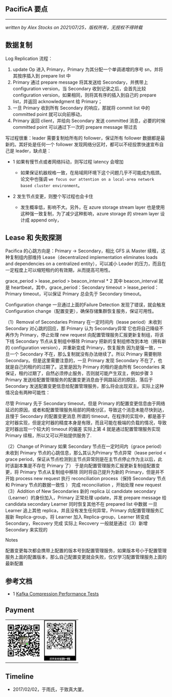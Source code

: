 ## PacificA 要点 ##
---
*written by Alex Stocks on 2021/07/25，版权所有，无授权不得转载*
 

## 数据复制

 Log Replication 流程：

1. update Op 进入 Primary，Primary 为其分配一个单调递增的序号 sn，并将其按序插入到 prepare list 中
2. Primary 通过 prepare message 将其发送给 Secondary，并携带上 configuration version，当 Secondary 收到记录之后，会首先比较 configuration version，如果相同，则将其有序的插入到自己的 prepare list，并返回 acknowledgment 给 Primary；
3. 一旦 Primary 收到所有 Secondary 的响应，那就将 commit list 中的 committed point 就可以向前移动，
4. Primary 返回 client，并给向 Secondary 发送 committed 消息，必要的时候 committed point 可以通过下一次的 prepare message 带过去

写过程很重：leader 需要复制给所有的 follower，保证所有 follower 数据都是最新的。其好处是任何一个 follower 发现网络分区时，都可以不经投票快速宣布自己是 leader，缺点是：

* 1 如果有慢节点或者网络抖动，则写过程 latency 会增加
    * 如果保证机器规格一致，在局域网环境下这个问题几乎不可能成为瓶颈。论文中也强调 `we focus our attention on a local-area network based cluster environment`。

* 2 发生节点变更，则整个写过程也会卡住
    * 发生概率低，影响不大。另外，在 azure storage stream layer 也是使用这种强一致复制，为了减少这种影响，azure storage 的 stream layer 设计成 append only，

     
## Lease 和 失败探测

Pacifica 的心跳方向是：Primary -> Secondary，相比 GFS 从 Master 续租，这种复制组内部维持 Lease（decentralized implementation eliminates loads and dependencies on a centralized entity），可以减小 Leader 的压力，而且在一定程度上可以缩短租约的有效期，从而提高可用性。

grace_period > lease_period > beacon_interval * 2
其中 beacon_interval 就是 heartbeat，其中，grace_period：Secondary timeout > lease_period：Primary timeout，可以保证 Primary 总会先于 Secondary timeout。

Configuration change
一旦通过上面的Failure Detection 发现了错误，就会触发 Configuration change（配置变更），确保存储集群恢复服务，保证可用性。

（1）Removal of Secondaries
Primary 在一定时间内（lease period）未收到 Secondary 对心跳的回应，那 Primary 认为 Secondary异常
它也将自己降级不再作为 Primary，停止处理 new request
向配置管理服务汇报更新复制组，将该下线 Secondary 节点从复制组中移除
Primary 把新的复制组修改到本地（拥有新的 configuration version），并重新变成 Primary，恢复服务
因为是强一致，一旦一个 Secondary 不在，那么复制就没有办法继续了。所以 Primary 需要剔除 Secondary。但是这里需要注意的，一旦 Primary 发现 Secondary 不在了，也就是自己的租约的过期了。这里是因为 Primary 的租约是由所有 Secondaries 来保证，租约过期了，自然必须停止服务，否则就可能产生双主，例如步骤 3 Primary 发送给配置管理服务的配置变更消息由于网路延迟的原因，落后于 Secondary 发送配置变更信息给配置管理服务，那么将会出现双主。实际上这种情况会有两种可能性：

尽管 Primary 先于 Secondary timeout，但是 Primary 的配置变更信息由于网络延迟的原因，或者和配置管理服务局部的网络分区，导致这个消息未能尽快到达，且慢于 Secondary 的配置变更消息
所谓的 timeout，在程序的实现中，都是基于定时器实现，但是定时器的精度本身是有限，而且可能在极端的负载的情况，导致定时器出现一个较大的 timeout 的偏差
实际上第 4 就是通过配置管理服务实现 Primary 续租，所以又可以开始提供服务了.

（2）Change of Primary
如果 Secondary 节点在一定时间内（grace period）未收到 Primary 节点的心跳信息，那么其认为Primary 节点异常（lease period < grace period，保证从节点检测到主节点异常则是在主节点停止作为主以后，此时该副本集是不存在 Primary 了）
于是向配置管理服务汇报更新复制组配置变更，将 Primary 节点从复制组中移除
同时将自己提升为新的 Primary，但是并不开始 process new request
执行 reconciliation process（保持 Secondary 节点和 Primary 节点的数据一致性 ）
完成 reconciliation ，开始处理 new request
（3）Addition of New Secondaries
新的 replica 以 candidate secondary （Learner）的身份加入，Primary 正常处理 update，并发 prepare message 给 candidata secondary
Learner 同时恢复其他不在 prepared list 中数据
一旦 Learner 追上其他 replica，并且没有发生任何异常，Primary 向配置管理服务汇报新 Replica-group，将 Learner 加入 Replica-group，Learner 转变成 Secondary，Recovery 完成
实际上 Recovery 一般就是通过（3）新增 Secondary 来实现的

Notes

配置变更每次都会携带上配置的版本号到配置管理服务，如果版本号小于配置管理服务上面的配置版本，那么自己配置变更就会失败，仅仅学习配置管理服务上面的最新配置



 

## 参考文档 ##

- 1 [Kafka Compression Performance Tests](http://blog.yaorenjie.com/2015/03/27/Kafka-Compression-Performance-Tests/)

## Payment

<div>
<table>
  <tbody>
  <tr></tr>
    <tr>
      <td align="center"  valign="middle">
        <a href="" target="_blank">
          <img width="100px"  src="../pic/pay/wepay.jpg">
        </a>
      </td>
      <td align="center"  valign="middle">
        <a href="" target="_blank">
          <img width="100px"  src="../pic/pay/alipay.jpg">
        </a>
   </tbody>
</table>
</div>

## Timeline ##

* 2017/02/02，于雨氏，于致真大厦。





